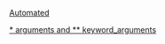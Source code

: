 [Automated](https://jobs.dicoding.com/dicoding-indonesia/it-automation-officer-fulltime-wfo-62f4797bdf/315)

[* arguments and ** keyword_arguments](https://www.google.com/amp/s/www.geeksforgeeks.org/args-kwargs-python/amp/)

